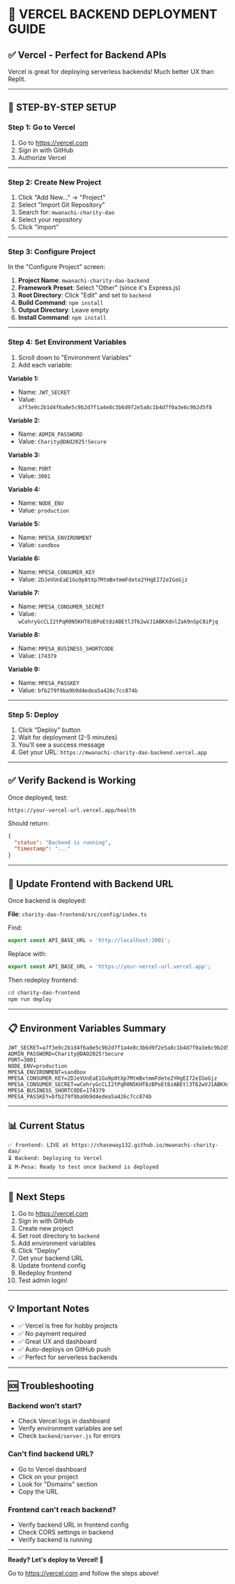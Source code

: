 # 🚀 VERCEL BACKEND DEPLOYMENT GUIDE

## ✅ Vercel - Perfect for Backend APIs

Vercel is great for deploying serverless backends! Much better UX than Replit.

---

## 🎯 STEP-BY-STEP SETUP

### **Step 1: Go to Vercel**
1. Go to https://vercel.com
2. Sign in with GitHub
3. Authorize Vercel

---

### **Step 2: Create New Project**
1. Click "Add New..." → "Project"
2. Select "Import Git Repository"
3. Search for: `mwanachi-charity-dao`
4. Select your repository
5. Click "Import"

---

### **Step 3: Configure Project**

In the "Configure Project" screen:

1. **Project Name**: `mwanachi-charity-dao-backend`
2. **Framework Preset**: Select "Other" (since it's Express.js)
3. **Root Directory**: Click "Edit" and set to `backend`
4. **Build Command**: `npm install`
5. **Output Directory**: Leave empty
6. **Install Command**: `npm install`

---

### **Step 4: Set Environment Variables**

1. Scroll down to "Environment Variables"
2. Add each variable:

**Variable 1:**
- Name: `JWT_SECRET`
- Value: `a7f3e9c2b1d4f6a8e5c9b2d7f1a4e8c3b6d9f2e5a8c1b4d7f0a3e6c9b2d5f8`

**Variable 2:**
- Name: `ADMIN_PASSWORD`
- Value: `Charity@DAO2025!Secure`

**Variable 3:**
- Name: `PORT`
- Value: `3001`

**Variable 4:**
- Name: `NODE_ENV`
- Value: `production`

**Variable 5:**
- Name: `MPESA_ENVIRONMENT`
- Value: `sandbox`

**Variable 6:**
- Name: `MPESA_CONSUMER_KEY`
- Value: `2DJeVUnEaE1Gu9p8tXp7MtmBxtmmFdete2YHgEI72eIGoGjz`

**Variable 7:**
- Name: `MPESA_CONSUMER_SECRET`
- Value: `wCehryGcCLI2tPqR0N5KHT8zBPoEt8zABEtl3T62wVJ1ABKXdnlZak9nSpC8iPjq`

**Variable 8:**
- Name: `MPESA_BUSINESS_SHORTCODE`
- Value: `174379`

**Variable 9:**
- Name: `MPESA_PASSKEY`
- Value: `bfb279f9ba9b9d4edea5a426c7cc874b`

---

### **Step 5: Deploy**

1. Click "Deploy" button
2. Wait for deployment (2-5 minutes)
3. You'll see a success message
4. Get your URL: `https://mwanachi-charity-dao-backend.vercel.app`

---

## ✅ Verify Backend is Working

Once deployed, test:

```
https://your-vercel-url.vercel.app/health
```

Should return:
```json
{
  "status": "Backend is running",
  "timestamp": "..."
}
```

---

## 🔧 Update Frontend with Backend URL

Once backend is deployed:

**File**: `charity-dao-frontend/src/config/index.ts`

Find:
```typescript
export const API_BASE_URL = 'http://localhost:3001';
```

Replace with:
```typescript
export const API_BASE_URL = 'https://your-vercel-url.vercel.app';
```

Then redeploy frontend:
```bash
cd charity-dao-frontend
npm run deploy
```

---

## 📋 Environment Variables Summary

```
JWT_SECRET=a7f3e9c2b1d4f6a8e5c9b2d7f1a4e8c3b6d9f2e5a8c1b4d7f0a3e6c9b2d5f8
ADMIN_PASSWORD=Charity@DAO2025!Secure
PORT=3001
NODE_ENV=production
MPESA_ENVIRONMENT=sandbox
MPESA_CONSUMER_KEY=2DJeVUnEaE1Gu9p8tXp7MtmBxtmmFdete2YHgEI72eIGoGjz
MPESA_CONSUMER_SECRET=wCehryGcCLI2tPqR0N5KHT8zBPoEt8zABEtl3T62wVJ1ABKXdnlZak9nSpC8iPjq
MPESA_BUSINESS_SHORTCODE=174379
MPESA_PASSKEY=bfb279f9ba9b9d4edea5a426c7cc874b
```

---

## 📊 Current Status

```
✅ Frontend: LIVE at https://chaseway132.github.io/mwanachi-charity-dao/
⏳ Backend: Deploying to Vercel
⏳ M-Pesa: Ready to test once backend is deployed
```

---

## 🎯 Next Steps

1. Go to https://vercel.com
2. Sign in with GitHub
3. Create new project
4. Set root directory to `backend`
5. Add environment variables
6. Click "Deploy"
7. Get your backend URL
8. Update frontend config
9. Redeploy frontend
10. Test admin login!

---

## 💡 Important Notes

- ✅ Vercel is free for hobby projects
- ✅ No payment required
- ✅ Great UX and dashboard
- ✅ Auto-deploys on GitHub push
- ✅ Perfect for serverless backends

---

## 🆘 Troubleshooting

### Backend won't start?
- Check Vercel logs in dashboard
- Verify environment variables are set
- Check `backend/server.js` for errors

### Can't find backend URL?
- Go to Vercel dashboard
- Click on your project
- Look for "Domains" section
- Copy the URL

### Frontend can't reach backend?
- Verify backend URL in frontend config
- Check CORS settings in backend
- Verify backend is running

---

**Ready? Let's deploy to Vercel! 🚀**

Go to https://vercel.com and follow the steps above!

